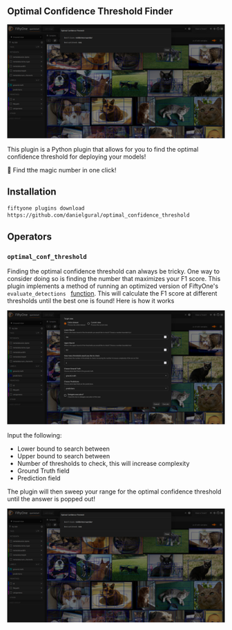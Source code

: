 ## Optimal Confidence Threshold Finder

![Optimal Confidence](https://github.com/danielgural/optimal_confidence_threshold/blob/main/assets/conf_output.png)

This plugin is a Python plugin that allows for you to find the optimal confidence threshold for deploying your models!

🔎 Find tthe magic number in one click!

## Installation

```shell
fiftyone plugins download https://github.com/danielgural/optimal_confidence_threshold
```

## Operators

### `optimal_conf_threshold`

Finding the optimal confidence threshold can always be tricky. One way to consider doing so is finding the number that maximizes your F1 score. This plugin implements a method of running an optimized version of FiftyOne's `evaluate_detections ` [function](https://docs.voxel51.com/api/fiftyone.core.dataset.html?highlight=evaluate%20detections#fiftyone.core.dataset.Dataset.evaluate_detections). This will calculate the F1 score at different thresholds until the best one is found! Here is how it works

![Confidence Inputs](https://github.com/danielgural/optimal_confidence_threshold/blob/main/assets/conf_inputs.png)

Input the following:
- Lower bound to search between
- Upper bound to search between
- Number of thresholds to check, this will increase complexity
- Ground Truth field
- Prediction field

The plugin will then sweep your range for the optimal confidence threshold until the answer is popped out!

![Optimal Confidence](https://github.com/danielgural/optimal_confidence_threshold/blob/main/assets/conf_output.png)